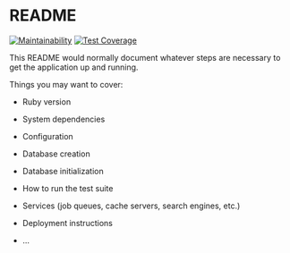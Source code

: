# README
[![Maintainability](https://api.codeclimate.com/v1/badges/06ac29abc02c246ddabe/maintainability)](https://codeclimate.com/github/nduykhanh/codeclimate_rails/maintainability) [![Test Coverage](https://api.codeclimate.com/v1/badges/06ac29abc02c246ddabe/test_coverage)](https://codeclimate.com/github/nduykhanh/codeclimate_rails/test_coverage)




This README would normally document whatever steps are necessary to get the
application up and running.

Things you may want to cover:

* Ruby version

* System dependencies

* Configuration

* Database creation

* Database initialization

* How to run the test suite

* Services (job queues, cache servers, search engines, etc.)

* Deployment instructions

* ...
